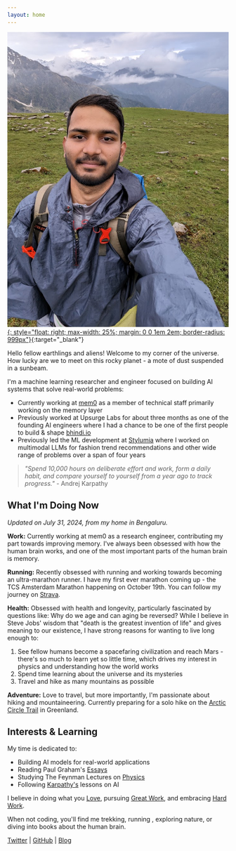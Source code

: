 ```yaml
---
layout: home
---
```


[![Chaithanya Kumar A](/assets/profile.jpg){: style="float: right; max-width: 25%; margin: 0 0 1em 2em; border-radius: 999px"}](https://x.com/ChaithanyaK42){:target="_blank"}

Hello fellow earthlings and aliens! Welcome to my corner of the universe. How lucky are we to meet on this rocky planet - a mote of dust suspended in a sunbeam.

I'm a machine learning researcher and engineer focused on building AI systems that solve real-world problems:

- Currently working at [mem0](https://mem0.ai/) as a member of technical staff primarily working on the memory layer
- Previously worked at Upsurge Labs for about three months as one of the founding AI engineers where I had a chance to be one of the first people to build & shape [bhindi.io](https://bhindi.io/)
- Previously led the ML development at [Stylumia](https://www.stylumia.ai/) where I worked on multimodal LLMs for fashion trend recommendations and other wide range of problems over a span of four years

> *"Spend 10,000 hours on deliberate effort and work, form a daily habit, and compare yourself to yourself from a year ago to track progress."* - Andrej Karpathy

## What I'm Doing Now

*Updated on July 31, 2024, from my home in Bengaluru.*

**Work:** Currently working at mem0 as a research engineer, contributing my part towards improving memory. I've always been obsessed with how the human brain works, and one of the most important parts of the human brain is memory.

**Running:** Recently obsessed with running and working towards becoming an ultra-marathon runner. I have my first ever marathon coming up - the TCS Amsterdam Marathon happening on October 19th. You can follow my journey on [Strava](https://www.strava.com/athletes/125663266).

**Health:** Obsessed with health and longevity, particularly fascinated by questions like: Why do we age and can aging be reversed? While I believe in Steve Jobs' wisdom that "death is the greatest invention of life" and gives meaning to our existence, I have strong reasons for wanting to live long enough to:
1. See fellow humans become a spacefaring civilization and reach Mars - there's so much to learn yet so little time, which drives my interest in physics and understanding how the world works
2. Spend time learning about the universe and its mysteries
3. Travel and hike as many mountains as possible

**Adventure:** Love to travel, but more importantly, I'm passionate about hiking and mountaineering. Currently preparing for a solo hike on the [Arctic Circle Trail](https://arcticcircletrail.gl/) in Greenland.

## Interests & Learning
My time is dedicated to:
- Building AI models for real-world applications
- Reading Paul Graham's [Essays](https://www.paulgraham.com/articles.html)
- Studying The Feynman Lectures on [Physics](https://www.feynmanlectures.caltech.edu/)
- Following [Karpathy's](https://karpathy.ai/) lessons on AI

I believe in doing what you [Love](https://paulgraham.com/love.html), pursuing [Great Work](https://paulgraham.com/greatwork.html), and embracing [Hard Work](https://paulgraham.com/hwh.html).

When not coding, you'll find me trekking, running , exploring nature, or diving into books about the human brain.

[Twitter](https://x.com/ChaithanyaK42) | [GitHub](https://github.com/chaithanyak42) | [Blog](/blog)

